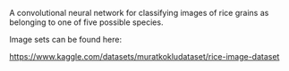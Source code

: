 A convolutional neural network for classifying images of rice grains as belonging to one of five possible species.

Image sets can be found here:

https://www.kaggle.com/datasets/muratkokludataset/rice-image-dataset
